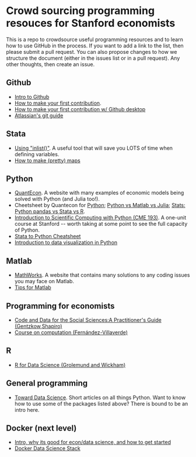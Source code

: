 # Crowd sourcing programming resouces for Stanford economists

This is a repo to crowdsource useful programming resources and to learn how to use GitHub in the process. If you want to add a link to the list, then please submit a pull request. You can also propose changes to how we structure the document (either in the issues list or in a pull request). Any other thoughts, then create an issue. 

## Github
- [Intro to Github](https://guides.github.com/activities/hello-world/) 
- [How to make your first contribution](https://github.com/firstcontributions/first-contributions). 
- [How to make your first contribution w/ Github desktop](https://github.com/firstcontributions/first-contributions/blob/master/gui-tool-tutorials/github-desktop-tutorial.md)
- [Atlassian's git guide](https://www.atlassian.com/git/tutorials)


## Stata
- [Using "inlist()"](https://twitter.com/nickchk/status/1295852192126005248?lang=en). A useful tool that will save you LOTS of time when defining variables. 
- [How to make (pretty) maps](https://www.stata.com/support/faqs/graphics/spmap-and-maps/)


## Python
- [QuantEcon](https://quantecon.org/). A website with many examples of economic models being solved with Python (and Julia too!).
- Cheetsheet by Quantecon for [Python](https://cheatsheets.quantecon.org/python-cheatsheet.html); [Python vs Matlab vs Julia](https://cheatsheets.quantecon.org/); [Stats: Python pandas vs Stata vs R](https://cheatsheets.quantecon.org/stats-cheatsheet.html).
- [Introduction to Scientific Computing with Python (CME 193)](http://web.stanford.edu/class/cme193/syllabus.html). A one-unit course at Stanford -- worth taking at some point to see the full capacity of Python.  
- [Stata to Python Cheatsheet](http://www.danielmsullivan.com/pages/tutorial_stata_to_python.html)
- [Introduction to data visualization in Python](https://towardsdatascience.com/introduction-to-data-visualization-in-python-89a54c97fbed)


## Matlab
- [MathWorks](https://www.mathworks.com/help/). A website that contains many solutions to any coding issues you may face on Matlab.
- [Tips for Matlab](https://www.mathworks.com/help/matlab/matlab_prog/techniques-for-improving-performance.html)

## Programming for economists
- [Code and Data for the Social Sciences:A Practitioner's Guide (Gentzkow,Shapiro)](http://web.stanford.edu/~gentzkow/research/CodeAndData.pdf)
- [Course on computation (Fernández-Villaverde)](https://www.sas.upenn.edu/~jesusfv/teaching.html)

## R
- [R for Data Science (Grolemund and Wickham)](https://r4ds.had.co.nz/)

## General programming
- [Toward Data Science](https://towardsdatascience.com/). Short articles on all things Python. Want to know how to use some of the packages listed above? There is bound to be an intro here. 

## Docker (next level)
- [Intro, why its good for econ/data science, and how to get started](https://towardsdatascience.com/how-docker-can-help-you-become-a-more-effective-data-scientist-7fc048ef91d5)
- [Docker Data Science Stack](https://hub.docker.com/r/jupyter/datascience-notebook/)
 

